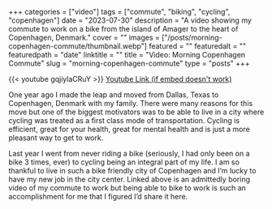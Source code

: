 +++
categories = ["video"]
tags = ["commute", "biking", "cycling", "copenhagen"]
date = "2023-07-30"
description = "A video showing my commute to work on a bike from the island of Amager to the heart of Copenhagen, Denmark."
cover = ""
images = ["/posts/morning-copenhagen-commute/thumbnail.webp"]
featured = ""
featuredalt = ""
featuredpath = "date"
linktitle = ""
title = "Video: Morning Copenhagen Commute"
slug = "morning-copenhagen-commute"
type = "posts"
+++

{{< youtube gqjiylaCRuY >}}
[Youtube Link (if embed doesn't work)](https://www.youtube.com/watch?v=gqjiylaCRuY)

One year ago I made the leap and moved from Dallas, Texas to Copenhagen, Denmark with my family. There were many reasons for this move but one of the biggest motivators was to be able to live in a city where cycling was treated as a first class mode of transportation. Cycling is efficient, great for your health, great for mental health and is just a more pleasant way to get to work.

Last year I went from never riding a bike (seriously, I had only been on a bike 3 times, ever) to cycling being an integral part of my life. I am so thankful to live in such a bike friendly city of Copenhagen and I’m lucky to have my new job in the city center. Linked above is an admittedly boring video of my commute to work but being able to bike to work is such an accomplishment for me that I figured I’d share it here.

